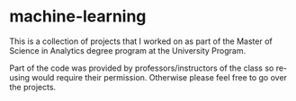# machine-learning

This is a collection of projects that I worked on as part of the Master of Science in Analytics degree program at the University Program.

Part of the code was provided by professors/instructors of the class so re-using would require their permission. Otherwise please feel free to go over the projects.
